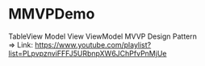# MMVPDemo
TableView Model View ViewModel    MVVP Design Pattern   
=> Link: https://www.youtube.com/playlist?list=PLpvpznviFFFJ5URbnpXW6JChPfvPnMjUe
